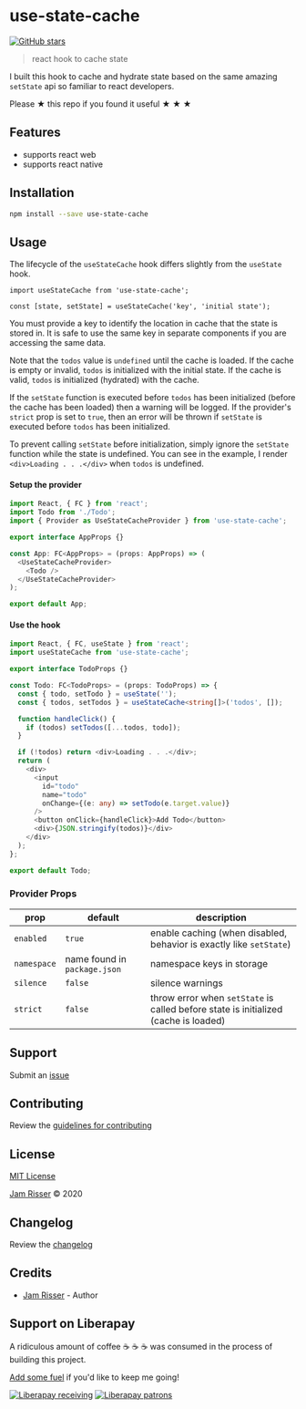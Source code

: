 # use-state-cache

[![GitHub stars](https://img.shields.io/github/stars/codejamninja/use-state-cache.svg?style=social&label=Stars)](https://github.com/codejamninja/use-state-cache)

> react hook to cache state

I built this hook to cache and hydrate state based on the same amazing `setState` api so familiar to react developers.

Please ★ this repo if you found it useful ★ ★ ★

## Features

- supports react web
- supports react native

## Installation

```sh
npm install --save use-state-cache
```

## Usage

The lifecycle of the `useStateCache` hook differs slightly from the `useState` hook.

```
import useStateCache from 'use-state-cache';

const [state, setState] = useStateCache('key', 'initial state');
```

You must provide a key to identify the location in cache that the state is stored in. It is safe
to use the same key in separate components if you are accessing the same data.

Note that the `todos` value is `undefined` until the cache is loaded. If the cache
is empty or invalid, `todos` is initialized with the initial state. If the cache is valid, `todos`
is initialized (hydrated) with the cache.

If the `setState` function is executed before `todos` has been initialized (before the cache has been
loaded) then a warning will be logged. If the provider's `strict` prop is set to `true`, then an error
will be thrown if `setState` is executed before `todos` has been initialized.

To prevent calling `setState` before initialization, simply ignore the `setState` function while the
state is undefined. You can see in the example, I render `<div>Loading . . .</div>` when `todos` is
undefined.

#### Setup the provider

```ts
import React, { FC } from 'react';
import Todo from './Todo';
import { Provider as UseStateCacheProvider } from 'use-state-cache';

export interface AppProps {}

const App: FC<AppProps> = (props: AppProps) => (
  <UseStateCacheProvider>
    <Todo />
  </UseStateCacheProvider>
);

export default App;
```

#### Use the hook

```ts
import React, { FC, useState } from 'react';
import useStateCache from 'use-state-cache';

export interface TodoProps {}

const Todo: FC<TodoProps> = (props: TodoProps) => {
  const { todo, setTodo } = useState('');
  const { todos, setTodos } = useStateCache<string[]>('todos', []);

  function handleClick() {
    if (todos) setTodos([...todos, todo]);
  }

  if (!todos) return <div>Loading . . .</div>;
  return (
    <div>
      <input
        id="todo"
        name="todo"
        onChange={(e: any) => setTodo(e.target.value)}
      />
      <button onClick={handleClick}>Add Todo</button>
      <div>{JSON.stringify(todos)}</div>
    </div>
  );
};

export default Todo;
```

### Provider Props

| prop        | default                      | description                                                                         |
| ----------- | ---------------------------- | ----------------------------------------------------------------------------------- |
| `enabled`   | `true`                       | enable caching (when disabled, behavior is exactly like `setState`)                 |
| `namespace` | name found in `package.json` | namespace keys in storage                                                           |
| `silence`   | `false`                      | silence warnings                                                                    |
| `strict`    | `false`                      | throw error when `setState` is called before state is initialized (cache is loaded) |

## Support

Submit an [issue](https://github.com/codejamninja/use-state-cache/issues/new)

## Contributing

Review the [guidelines for contributing](https://github.com/codejamninja/use-state-cache/blob/master/CONTRIBUTING.md)

## License

[MIT License](https://github.com/codejamninja/use-state-cache/blob/master/LICENSE)

[Jam Risser](https://codejam.ninja) © 2020

## Changelog

Review the [changelog](https://github.com/codejamninja/use-state-cache/blob/master/CHANGELOG.md)

## Credits

- [Jam Risser](https://codejam.ninja) - Author

## Support on Liberapay

A ridiculous amount of coffee ☕ ☕ ☕ was consumed in the process of building this project.

[Add some fuel](https://liberapay.com/codejamninja/donate) if you'd like to keep me going!

[![Liberapay receiving](https://img.shields.io/liberapay/receives/codejamninja.svg?style=flat-square)](https://liberapay.com/codejamninja/donate)
[![Liberapay patrons](https://img.shields.io/liberapay/patrons/codejamninja.svg?style=flat-square)](https://liberapay.com/codejamninja/donate)
